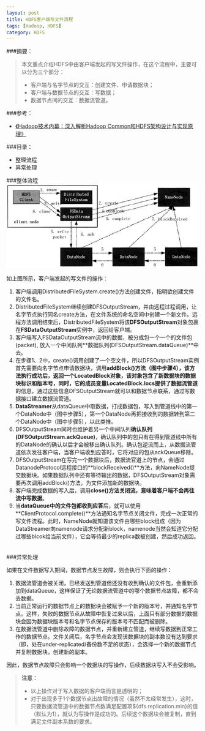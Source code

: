 ```yaml
---
layout: post
title: HDFS客户端写文件流程
tags: [Hadoop, HDFS]
category: HDFS
---
```


###摘要：
> 本文重点介绍HDFS中由客户端发起的写文件操作，在这个流程中，主要可以分为三个部分：
> 
> * 客户端与名字节点的交互：创建文件、申请数据块；
> * 客户端与数据节点的交互：写数据；
> * 数据节点间的交互：数据流管道。

###参考：
* <a href="http://book.douban.com/subject/24294210/" target="_blank">《Hadoop技术内幕：深入解析Hadoop Common和HDFS架构设计与实现原理》</a>

###目录：
* 整理流程
* 异常处理

###整体流程
<img src="/images/201404/1.gif" alt="HDFS客户端写文件流程" />

如上图所示，客户端发起的写文件的操作：

1. 客户端调用DistributedFileSystem.create()方法创建文件，指明欲创建文件的文件名。
2. DistributedFileSystem继续创建DFSOutputStream，并由远程过程调用，让名字节点执行同名create方法，在文件系统的命名空间中创建一个新文件。远程方法调用结束后，DistributedFileSystem将该**DFSOutputStream**对象包裹在**FSDataOutputStream**实例中，返回给客户端。
4. 客户端写入FSDataOutputStream流中的数据，被分成包一个一个的文件包(packet), 放入一个中间队列**数据队列(DFSOutputStream.dataQueue)**中去。
5. 在步骤1、2中，create()调用创建了一个空文件，所以DFSOutputStream实例首先需要向名字节点申请数据块，调用**addBlock()**方法（图中步骤4），该方法执行成功后，返回一个LocatedBlock对象，该对象包含了新数据块的数据块标识和版本号，同时，它的成员变量**LocatedBlock.locs提供了数据流管道**的信息，通过这些信息DFSOutputStream就可以和数据节点联系，通过写数据接口建立数据流管道。
5. **DataStreamer**从dataQueue中取数据，打成数据包，写入到管道线中的第一个DataNode中（图中步骤5），第一个DataNode再把接收到的数据转到第二个DataNode中（图中步骤5），以此类推。
6. DFSOutputStream同时也维护着另一个中间队列**确认队列(DFSOutputStream.ackQueue)**，确认队列中的包只有在得到管道线中所有的DataNode的确认以后才会被移出确认队列。确认包逆流而上，从数据流管道依次发往客户端，当客户端收到应答时，它将对应的包从ackQueue移除。
7. DFSOutputStream在写完一个数据块后，数据流官道上的节点，会通过DatanodeProtocol远程接口的**blockReceived()**方法，向NameNode提交数据块。如果数据队列中还有等待输出的数据，DFSOutputStream对象需要再次调用addBlock()方法，为文件添加新的数据块。
8. 客户端完成数据的写入后，调用**close()**方法关闭流，意味着客户端**不会再往流中写数据**。
9. 当**dataQueue中的文件包都收到应答**后，就可以使用**ClientProtocol.complete()**方法通知名字节点关闭文件，完成一次正常的写文件流程。此时，NameNode就知道该文件由哪些block组成（因为DataStreamer向namenode请求分配新block，namenode当然会知道它分配过哪些blcok给当前文件），它会等待最少的replica数被创建，然后成功返回。
　　

###异常处理

如果在文件数据写入期间，数据节点发生故障，则会执行下面的操作：

1. 数据流管道会被关闭，已经发送到管道但还没有收到确认的文件包，会重新添加到dataQueue，这样保证了无论数据流管道中的哪个数据节点故障，都不会丢数据。
2. 当前正常运行的数据节点上的数据块会被赋予一个新的版本号，并通知名字节点。这样，失败的数据节点从故障中恢复过来以后，上面只有部分数据的数据块会因为数据块版本号和名字节点保存的版本号不匹配而被删除。
3. 在数据流管道中删除故障的数据节点，并重新建立管道，继续写数据到正常工作的数据节点。文件关闭后，名字节点会发现该数据块的副本数没有达到要求（即，处在under-replicated/备份数不足的状态），会选择一个新的数据节点并复制数据块，创建新的副本。

因此，数据节点故障只会影响一个数据块的写操作，后续数据块写入不会受影响。

> **注意：**
> 
> * 以上操作对于写入数据的客户端而言是透明的；
> * 对于出现多于1个数据节点出故障的情况（虽然不太经常发生），这时，只要数据流管道中的数据节点数满足配置项${dfs.replication.min}的值（默认为1），就认为写操作是成功的。后续这个数据块会被复制，直到满足文件副本系数的要求。

